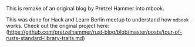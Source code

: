 This is remake of an original blog by Pretzel Hammer into mbook.

This was done for Hack and Learn Berlin meetup to understand how `mdbook` works.
Check out the original project here: (https://github.com/pretzelhammer/rust-blog/blob/master/posts/tour-of-rusts-standard-library-traits.md)

